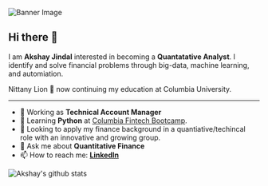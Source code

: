 ![Banner Image](https://bbvaopen4u.com/sites/default/files/styles/big-image/public/img/new/shutterstock_776025448.jpg?itok=LlUHU7NI)

## Hi there 👋

I am **Akshay Jindal** interested in becoming a **Quantatative Analyst**. I identify and solve financial problems through big-data, machine learning, and automiation.

Nittany Lion :lion: now continuing my education at Columbia University.


---

- 🔭 Working as **Technical Account Manager**
- 🌱 Learning **Python** at [Columbia Fintech Bootcamp](https://bootcamp.cvn.columbia.edu/fintech/).
- 🤔 Looking to apply my finance background in a quantiative/techincal  role with an innovative and growing group. 
- 💬 Ask me about **Quantitative Finance**
- 📫 How to reach me:
  **[LinkedIn](https://www.linkedin.com/in/akshay-jindal-3602/)**

![Akshay's github stats](https://github-readme-stats.vercel.app/api?username=jindal-akshay&show_icons=true&hide_border=true)

